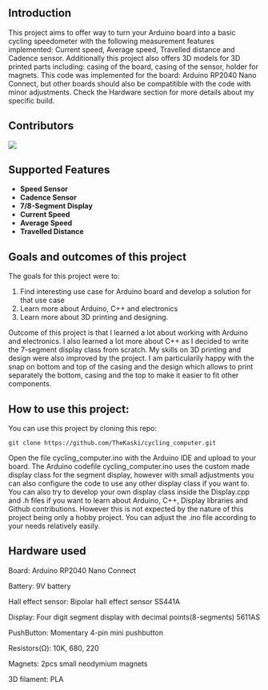 ## Introduction

This project aims to offer way to turn your Arduino board into a basic cycling speedometer with the following measurement features implemented: Current speed, Average speed, Travelled distance and Cadence sensor. Additionally this project also offers 3D models for 3D printed parts including: casing of the board, casing of the sensor, holder for magnets. This code was implemented for the board: Arduino RP2040 Nano Connect, but other boards should also be compatitible with the code with minor adjustments. Check the Hardware section for more details about my specific build.

## Contributors

<a href="https://github.com/TheKaski/cycling_computer/graphs/contributors">
  <img src="https://contrib.rocks/image?repo=TheKaski/cycling_computer" />
</a>

## Supported Features

- **Speed Sensor**
- **Cadence Sensor**
- **7/8-Segment Display**
- **Current Speed**
- **Average Speed**
- **Travelled Distance**

## Goals and outcomes of this project

The goals for this project were to:

1. Find interesting use case for Arduino board and develop a solution for that use case
2. Learn more about Arduino, C++ and electronics
3. Learn more about 3D printing and designing.

Outcome of this project is that I learned a lot about working with Arduino and electronics. I also learned a lot more about C++ as I decided to write the 7-segment display class from scratch. My skills on 3D printing and design were also improved by the project. I am particularily happy with the snap on bottom and top of the casing and the design which allows to print separately the bottom, casing and the top to make it easier to fit other components.

## How to use this project:

You can use this project by cloning this repo:

```
git clone https://github.com/TheKaski/cycling_computer.git
```

Open the file cycling_computer.ino with the Arduino IDE and upload to your board.
The Arduino codefile cycling_computer.ino uses the custom made display class for the segment display, however with small adjustments you can also configure the code to use any other display class if you want to. You can also try to develop your own display class inside the Display.cpp and .h files if you want to learn about Arduino, C++, Display libraries and Github contributions. However this is not expected by the nature of this project being only a hobby project. You can adjust the .ino file according to your needs relatively easily.

## Hardware used

Board: Arduino RP2040 Nano Connect

Battery: 9V battery

Hall effect sensor: Bipolar hall effect sensor SS441A

Display: Four digit segment display with decimal points(8-segments) 5611AS

PushButton: Momentary 4-pin mini pushbutton

Resistors(Ω): 10K, 680, 220

Magnets: 2pcs small neodymium magnets

3D filament: PLA
